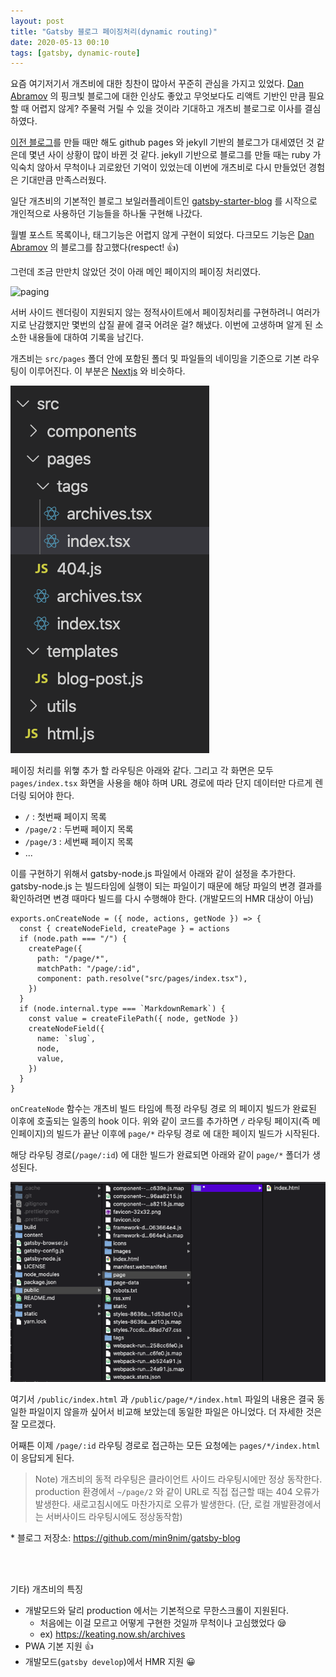 ```yaml
---
layout: post
title: "Gatsby 블로그 페이징처리(dynamic routing)"
date: 2020-05-13 00:10
tags: [gatsby, dynamic-route]
---
```


요즘 여기저기서 개츠비에 대한 칭찬이 많아서 꾸준히 관심을 가지고 있었다. [Dan Abramov](https://overreacted.io/) 의 핑크빛 블로그에 대한 인상도 좋았고 무엇보다도 리액트 기반인 만큼 필요할 때 어렵지 않게? 주물럭 거릴 수 있을 것이라 기대하고 개츠비 블로그로 이사를 결심하였다.

[이전 블로그](https://min9nim.github.io)를 만들 때만 해도 github pages 와 jekyll 기반의 블로그가 대세였던 것 같은데 몇년 사이 상황이 많이 바뀐 것 같다. jekyll 기반으로 블로그를 만들 때는 ruby 가 익숙치 않아서 무척이나 괴로왔던 기억이 있었는데 이번에 개츠비로 다시 만들었던 경험은 기대만큼 만족스러웠다.

일단 개츠비의 기본적인 블로그 보일러플레이트인 [gatsby-starter-blog](https://www.gatsbyjs.org/starters/gatsbyjs/gatsby-starter-blog/) 를 시작으로 개인적으로 사용하던 기능들을 하나둘 구현해 나갔다.

월별 포스트 목록이나, 태그기능은 어렵지 않게 구현이 되었다. 다크모드 기능은 [Dan Abramov](https://overreacted.io/) 의 블로그를 참고했다(respect! 👍)

그런데 조금 만만치 않았던 것이 아래 메인 페이지의 페이징 처리였다.

![paging](./paging.gif)

서버 사이드 렌더링이 지원되지 않는 정적사이트에서 페이징처리를 구현하려니 여러가지로 난감했지만 몇번의 삽질 끝에 결국 어려운 걸? 해냈다. 이번에 고생하며 알게 된 소소한 내용들에 대하여 기록을 남긴다.

개츠비는 `src/pages` 폴더 안에 포함된 폴더 및 파일들의 네이밍을 기준으로 기본 라우팅이 이루어진다. 이 부분은 [Nextjs](https://nextjs.org/) 와 비슷하다.

![pages-folder](./pages-folder.png)

페이징 처리를 위햏 추가 할 라우팅은 아래와 같다. 그리고 각 화면은 모두 `pages/index.tsx` 화면을 사용을 해야 하며 URL 경로에 따라 단지 데이터만 다르게 렌더링 되어야 한다.

- `/` : 첫번째 페이지 목록
- `/page/2` : 두번째 페이지 목록
- `/page/3` : 세번째 페이지 목록
- ...

이를 구현하기 위해서 gatsby-node.js 파일에서 아래와 같이 설정을 추가한다. gatsby-node.js 는 빌드타임에 실행이 되는 파일이기 때문에 해당 파일의 변경 결과를 확인하려면 변경 때마다 빌드를 다시 수행해야 한다. (개발모드의 HMR 대상이 아님)

```jsx{3-9}
exports.onCreateNode = ({ node, actions, getNode }) => {
  const { createNodeField, createPage } = actions
  if (node.path === "/") {
    createPage({
      path: "/page/*",
      matchPath: "/page/:id",
      component: path.resolve("src/pages/index.tsx"),
    })
  }
  if (node.internal.type === `MarkdownRemark`) {
    const value = createFilePath({ node, getNode })
    createNodeField({
      name: `slug`,
      node,
      value,
    })
  }
}
```

`onCreateNode` 함수는 개츠비 빌드 타임에 특정 라우팅 경로 의 페이지 빌드가 완료된 이후에 호출되는 일종의 hook 이다. 위와 같이 코드를 추가하면 `/` 라우팅 페이지(즉 메인페이지)의 빌드가 끝난 이후에 `page/*` 라우팅 경로 에 대한 페이지 빌드가 시작된다.

해당 라우팅 경로(`/page/:id`) 에 대한 빌드가 완료되면 아래와 같이 `page/*` 폴더가 생성된다.

![pages-folder](./build.png)

여기서 `/public/index.html` 과 `/public/page/*/index.html` 파일의 내용은 결국 동일한 파일이지 않을까 싶어서 비교해 보았는데 동일한 파일은 아니었다. 더 자세한 것은 잘 모르겠다.

어째튼 이제 `/page/:id` 라우팅 경로로 접근하는 모든 요청에는 `pages/*/index.html` 이 응답되게 된다.

> Note) 개츠비의 동적 라우팅은 클라이언트 사이드 라우팅시에만 정상 동작한다. production 환경에서 `~/page/2` 와 같이 URL로 직접 접근할 때는 404 오류가 발생한다. 새로고침시에도 마찬가지로 오류가 발생한다. (단, 로컬 개발환경에서는 서버사이드 라우팅시에도 정상동작함)

\* 블로그 저장소: https://github.com/min9nim/gatsby-blog

<br>
<br>

기타) 개츠비의 특징

- 개발모드와 달리 production 에서는 기본적으로 무한스크롤이 지원된다.
  - 처음에는 이걸 모르고 어떻게 구현한 것일까 무척이나 고심했었다 😪
  - ex) https://keating.now.sh/archives
- PWA 기본 지원 👍
- 개발모드(`gatsby develop`)에서 HMR 지원 😀
